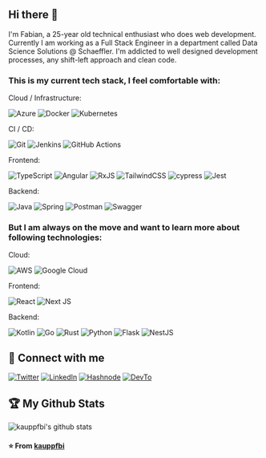 ## Hi there 👋

I'm Fabian, a 25-year old technical enthusiast who does web development. 
Currently I am working as a Full Stack Engineer in a department called Data Science Solutions @ Schaeffler. 
I'm addicted to well designed development processes, any shift-left approach and clean code. 

### This is my current tech stack, I feel comfortable with:

Cloud / Infrastructure:

![Azure](https://img.shields.io/badge/azure-%230072C6.svg?style=?style=flat-square&logo=azure-devops&logoColor=white)
![Docker](https://img.shields.io/badge/docker-%230db7ed.svg?style=flat-square&logo=docker&logoColor=white)
![Kubernetes](https://img.shields.io/badge/kubernetes-%23326ce5.svg?style=flat-square&logo=kubernetes&logoColor=white)

CI / CD:

![Git](https://img.shields.io/badge/git-%23F05033.svg?style=flat-square&logo=git&logoColor=white)
![Jenkins](https://img.shields.io/badge/jenkins-%232C5263.svg?style=flat-square&logo=jenkins&logoColor=white)
![GitHub Actions](https://img.shields.io/badge/githubactions-%232671E5.svg?style=flat-square&logo=githubactions&logoColor=white)

Frontend:

![TypeScript](https://img.shields.io/badge/typescript-%23007ACC.svg?style=flat-square&logo=typescript&logoColor=white)
![Angular](https://img.shields.io/badge/angular-%23DD0031.svg?style=flat-square&logo=angular&logoColor=white)
![RxJS](https://img.shields.io/badge/rxjs-%23B7178C.svg?style=flat-square&logo=reactivex&logoColor=white)
![TailwindCSS](https://img.shields.io/badge/tailwindcss-%2338B2AC.svg?style=flat-square&logo=tailwind-css&logoColor=white)
![cypress](https://img.shields.io/badge/-cypress-%23E5E5E5?style=flat-square&logo=cypress&logoColor=058a5e)
![Jest](https://img.shields.io/badge/-jest-%23C21325?style=flat-square&logo=jest&logoColor=white)

Backend:

![Java](https://img.shields.io/badge/java-%23ED8B00.svg?style=flat-square&logo=java&logoColor=white)
![Spring](https://img.shields.io/badge/spring-%236DB33F.svg?style=flat-square&logo=spring&logoColor=white)
![Postman](https://img.shields.io/badge/Postman-FF6C37?style=flat-square&logo=postman&logoColor=white)
![Swagger](https://img.shields.io/badge/-Swagger-%23Clojure?style=flat-square&logo=swagger&logoColor=white)

### But I am always on the move and want to learn more about following technologies: 
Cloud:

![AWS](https://img.shields.io/badge/AWS-%23FF9900.svg?style=flat-square&logo=amazon-aws&logoColor=white)
![Google Cloud](https://img.shields.io/badge/GoogleCloud-%234285F4.svg?style=flat-square&logo=google-cloud&logoColor=white)

Frontend:

![React](https://img.shields.io/badge/react-%2320232a.svg?style=flat-square&logo=react&logoColor=%2361DAFB)
![Next JS](https://img.shields.io/badge/Next-black?style=flat-square&logo=next.js&logoColor=white)

Backend:

![Kotlin](https://img.shields.io/badge/kotlin-%230095D5.svg?style=flat-square&logo=kotlin&logoColor=white)
![Go](https://img.shields.io/badge/go-%2300ADD8.svg?style=flat-square&logo=go&logoColor=white)
![Rust](https://img.shields.io/badge/rust-%23000000.svg?style=flat-square&logo=rust&logoColor=white)
![Python](https://img.shields.io/badge/python-3670A0?style=flat-square&logo=python&logoColor=ffdd54)
![Flask](https://img.shields.io/badge/flask-%23000.svg?style=flat-square&logo=flask&logoColor=white)
![NestJS](https://img.shields.io/badge/nestjs-%23E0234E.svg?style=flat-square&logo=nestjs&logoColor=white)


## 🔗 Connect with me

<a href="https://twitter.com/kauppfbi" target="_blank"><img alt="Twitter" src="https://img.shields.io/badge/twitter-%231DA1F2.svg?&style=for-the-badge&logo=twitter&logoColor=white" /></a>
<a href="https://www.linkedin.com/in/fabian-kaupp-33145a157" target="_blank"><img alt="LinkedIn" src="https://img.shields.io/badge/linkedin-%230077B5.svg?&style=for-the-badge&logo=linkedin&logoColor=white" /></a>
<a href="https://blog.kauppfbi.dev" target="_blank"><img alt="Hashnode" src="https://img.shields.io/badge/Hashnode-2962FF?style=for-the-badge&logo=hashnode&logoColor=white"/></a>
<a href="https://dev.to/kauppfbi_96" target="_blank"><img alt="DevTo" src="https://img.shields.io/badge/dev.to-0A0A0A?style=for-the-badge&logo=dev.to&logoColor=white" /></a>

## 🏆 My Github Stats

![kauppfbi's github stats](https://github-readme-stats.vercel.app/api?username=kauppfbi&show_icons=true&theme=light)

#### ⭐️ From [kauppfbi](https://github.com/kauppfbi)
